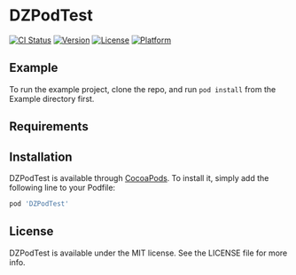# DZPodTest

[![CI Status](http://img.shields.io/travis/DZ-Wei/DZPodTest.svg?style=flat)](https://travis-ci.org/DZ-Wei/DZPodTest)
[![Version](https://img.shields.io/cocoapods/v/DZPodTest.svg?style=flat)](http://cocoapods.org/pods/DZPodTest)
[![License](https://img.shields.io/cocoapods/l/DZPodTest.svg?style=flat)](http://cocoapods.org/pods/DZPodTest)
[![Platform](https://img.shields.io/cocoapods/p/DZPodTest.svg?style=flat)](http://cocoapods.org/pods/DZPodTest)

## Example

To run the example project, clone the repo, and run `pod install` from the Example directory first.

## Requirements

## Installation

DZPodTest is available through [CocoaPods](http://cocoapods.org). To install
it, simply add the following line to your Podfile:

```ruby
pod 'DZPodTest'
```

## License

DZPodTest is available under the MIT license. See the LICENSE file for more info.

